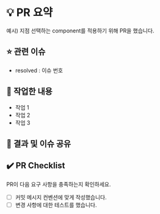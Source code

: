 # 💡 PR 요약
예시) 지점 선택하는 component를 적용하기 위해 PR을 했습니다. 

## ⭐️ 관련 이슈
- resolved : 이슈 번호

## 📍 작업한 내용
- 작업 1
- 작업 2
- 작업 3

## 🔎 결과 및 이슈 공유


## ✔️ PR Checklist
PR이 다음 요구 사항을 충족하는지 확인하세요.

- [ ] 커밋 메시지 컨벤션에 맞게 작성했습니다.
- [ ] 변경 사항에 대한 테스트를 했습니다. 
